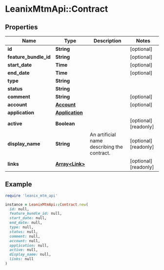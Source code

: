 # LeanixMtmApi::Contract

## Properties

| Name | Type | Description | Notes |
| ---- | ---- | ----------- | ----- |
| **id** | **String** |  | [optional] |
| **feature_bundle_id** | **String** |  | [optional] |
| **start_date** | **Time** |  | [optional] |
| **end_date** | **Time** |  | [optional] |
| **type** | **String** |  |  |
| **status** | **String** |  |  |
| **comment** | **String** |  | [optional] |
| **account** | [**Account**](Account.md) |  | [optional] |
| **application** | [**Application**](Application.md) |  |  |
| **active** | **Boolean** |  | [optional][readonly] |
| **display_name** | **String** | An artificial name describing the contract. | [optional][readonly] |
| **links** | [**Array&lt;Link&gt;**](Link.md) |  | [optional][readonly] |

## Example

```ruby
require 'leanix_mtm_api'

instance = LeanixMtmApi::Contract.new(
  id: null,
  feature_bundle_id: null,
  start_date: null,
  end_date: null,
  type: null,
  status: null,
  comment: null,
  account: null,
  application: null,
  active: null,
  display_name: null,
  links: null
)
```

